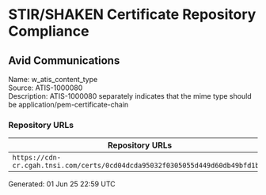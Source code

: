 # STIR/SHAKEN Certificate Repository Compliance

## Avid Communications

Name: w_atis_content_type\
Source: ATIS-1000080\
Description: ATIS-1000080 separately indicates that the mime type should be application/pem-certificate-chain
### Repository URLs

| Repository URLs | Not After |  Problems | Link |
|-----------------|-----------|-----------|------|
| `https://cdn-cr.cgah.tnsi.com/certs/0cd04dcda95032f0305055d449d60db49bfd1b0a` | 19&#160;Mar&#160;28&#160;12:39&#160;UTC | true | [view](../../REPOS/ce64c349006c8c5664fc56aee3b24ac5272710d2/README.md) |


Generated: 01 Jun 25 22:59 UTC
